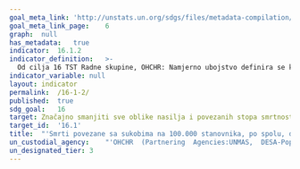 ```yaml
---	
goal_meta_link:	'http://unstats.un.org/sdgs/files/metadata-compilation/Metadata-Goal-16.pdf'
goal_meta_link_page:	6
graph:	null
has_metadata:	true
indicator:	16.1.2
indicator_definition:	>-
  Od cilja 16 TST Radne skupine, OHCHR: Namjerno ubojstvo definira se kao protuzakonita smrt koja je nanesena osobi s namjerom da se uzrokuje smrt ili ozbiljne ozljede (Izvor: Međunarodna klasifikacija delikata za statističke svrhe, 2015.). U užem smislu, smrti povezane s sukobima odnose se na one smrti uzrokovane od sukobljenih strana koje su izravno povezane s borbama, kao što su tradicionalna borba  na terenu te bombardiranje. U širem smislu, smrti povezane s sukobima također uključuju i ubojstva koja predstavljaju ratne zločine, kao što su ciljanje civila ili vojnika nesposobnih za borbu. Stope su definirane zasebno kao ukupni broj namjernih ubojstava i smrti povezanih s sukobima, podijeljen s ukupnim stanovništvom, izraženo na 100.000 stanovnika. Od Službe Ujedinjenih naroda za protuminsko djelovanje: Broj smrti povezanih s sukobom uzrokovanih minama/ERW-om trebao bi uključivati "pojedince koji su bili ubijeni ili ozlijeđeni u incidentima koji uključuju uređaje detonirane prisutnošću, blizinom ili kontaktom osobe ili vozila, poput svih protupješačkih mina, mina za vozila, napuštenih eksplozivnih vojnih sredstava (AXO), neeksplodiranih vojnih sredstava (UXO) i aktiviranih IED-ova. "
indicator_variable:	null
layout:	indicator
permalink:	/16-1-2/
published:	true  
sdg_goal:	16
target:	Značajno smanjiti sve oblike nasilja i povezanih stopa smrtnosti posvuda.
target_id:	'16.1'
title:	"'Smrti povezane sa sukobima na 100.000 stanovnika, po spolu, dobi i uzroku'"
un_custodial_agency:	"'OHCHR  (Partnering  Agencies:UNMAS,  DESA-Population  Division)'"
un_designated_tier:	3
---	
```

